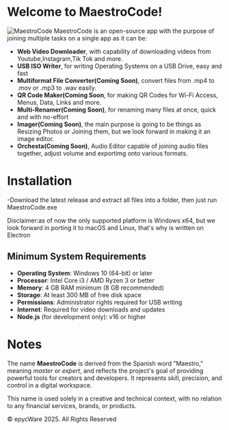 # Welcome to MaestroCode!
![MaestroCode](https://github.com/user-attachments/assets/061a833d-1e10-48c7-8761-db10c6f174c2)
MaestroCode is an open-source app with the purpose of joining multiple tasks on a single app as it can be:
- **Web Video Downloader**, with capability of downloading videos from Youtube,Instagram,Tik Tok and more.
- **USB ISO Writer**, for writing Operating Systems on a USB Drive, easy and fast
- **Multiformat File Converter(Coming Soon)**, convert files from .mp4 to .mov or .mp3 to .wav easily.
- **QR Code Maker(Coming Soon**, for making QR Codes for Wi-Fi Access, Menus, Data, Links and more.
- **Multi-Renamer(Coming Soon)**, for renaming many files at once, quick and with no-effort
- **Imager(Coming Soon)**, the main purpose is going to be things as Resizing Photos or Joining them, but we look forward in making it an image editor.
- **Orchesta(Coming Soon)**, Audio Editor capable of joining audio files together, adjust volume and exportimg onto various formats.

# Installation
-Download the latest release and extract all files into a folder, then just run MaestroCode.exe

Disclaimer:as of now the only supported platform is Windows x64, but we look forward in porting it to macOS and Linux, that's why is written on Electron

## Minimum System Requirements

- **Operating System**: Windows 10 (64-bit) or later  
- **Processor**: Intel Core i3 / AMD Ryzen 3 or better  
- **Memory**: 4 GB RAM minimum (8 GB recommended)  
- **Storage**: At least 300 MB of free disk space  
- **Permissions**: Administrator rights required for USB writing  
- **Internet**: Required for video downloads and updates  
- **Node.js** (for development only): v16 or higher  


# Notes
The name **MaestroCode** is derived from the Spanish word "Maestro," meaning *master* or *expert*, and reflects the project's goal of providing powerful tools for creators and developers. It represents skill, precision, and control in a digital workspace.

This name is used solely in a creative and technical context, with no relation to any financial services, brands, or products.

© epycWare 2025. All Rights Reserved
